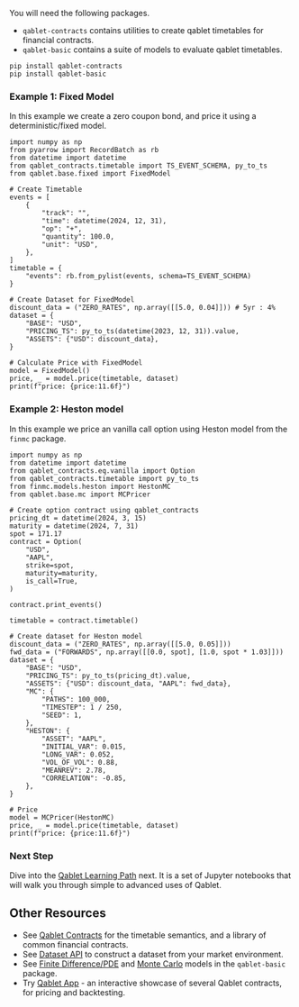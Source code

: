 You will need the following packages.

- `qablet-contracts` contains utilities to create qablet timetables for financial contracts.
- `qablet-basic` contains a suite of models to evaluate qablet timetables.

```
pip install qablet-contracts
pip install qablet-basic
```

### Example 1: Fixed Model

In this example we create a zero coupon bond, and price it using a deterministic/fixed model.

```
import numpy as np
from pyarrow import RecordBatch as rb
from datetime import datetime
from qablet_contracts.timetable import TS_EVENT_SCHEMA, py_to_ts
from qablet.base.fixed import FixedModel

# Create Timetable
events = [
    {
        "track": "",
        "time": datetime(2024, 12, 31),
        "op": "+",
        "quantity": 100.0,
        "unit": "USD",
    },
]
timetable = {
    "events": rb.from_pylist(events, schema=TS_EVENT_SCHEMA)
}

# Create Dataset for FixedModel
discount_data = ("ZERO_RATES", np.array([[5.0, 0.04]])) # 5yr : 4%
dataset = {
    "BASE": "USD",
    "PRICING_TS": py_to_ts(datetime(2023, 12, 31)).value,
    "ASSETS": {"USD": discount_data},
}

# Calculate Price with FixedModel
model = FixedModel()
price, _ = model.price(timetable, dataset)
print(f"price: {price:11.6f}")
```

### Example 2: Heston model

In this example we price an vanilla call option using Heston model from the `finmc` package.

```
import numpy as np
from datetime import datetime
from qablet_contracts.eq.vanilla import Option
from qablet_contracts.timetable import py_to_ts
from finmc.models.heston import HestonMC
from qablet.base.mc import MCPricer

# Create option contract using qablet_contracts
pricing_dt = datetime(2024, 3, 15)
maturity = datetime(2024, 7, 31)
spot = 171.17
contract = Option(
    "USD",
    "AAPL",
    strike=spot,
    maturity=maturity,
    is_call=True,
)

contract.print_events()

timetable = contract.timetable()

# Create dataset for Heston model
discount_data = ("ZERO_RATES", np.array([[5.0, 0.05]]))
fwd_data = ("FORWARDS", np.array([[0.0, spot], [1.0, spot * 1.03]]))
dataset = {
    "BASE": "USD",
    "PRICING_TS": py_to_ts(pricing_dt).value,
    "ASSETS": {"USD": discount_data, "AAPL": fwd_data},
    "MC": {
        "PATHS": 100_000,
        "TIMESTEP": 1 / 250,
        "SEED": 1,
    },
    "HESTON": {
        "ASSET": "AAPL",
        "INITIAL_VAR": 0.015,
        "LONG_VAR": 0.052,
        "VOL_OF_VOL": 0.88,
        "MEANREV": 2.78,
        "CORRELATION": -0.85,
    },
}

# Price
model = MCPricer(HestonMC)
price, _ = model.price(timetable, dataset)
print(f"price: {price:11.6f}")
```
### Next Step

Dive into the
[Qablet Learning Path](https://github.com/qablet-academy/intro/blob/main/notebooks/1_1_fixed_bond.ipynb) next.
It is a set of Jupyter notebooks that will walk you through simple to advanced uses of Qablet.

## Other Resources
- See [Qablet Contracts](https://qablet.github.io/qablet-contracts/) for the timetable semantics, and a library of common financial contracts.
- See [Dataset API](dataset.md) to construct a dataset from your market environment.
- See [Finite Difference/PDE](models/fd.md) and [Monte Carlo](models/mc.md) models in the `qablet-basic` package.
- Try [Qablet App](https://apps-dash.onrender.com/) - an interactive showcase of several Qablet contracts, for pricing and backtesting.

